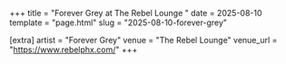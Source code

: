 +++
title = "Forever Grey at The Rebel Lounge "
date = 2025-08-10
template = "page.html"
slug = "2025-08-10-forever-grey"

[extra]
artist = "Forever Grey"
venue = "The Rebel Lounge"
venue_url = "https://www.rebelphx.com/"
+++
